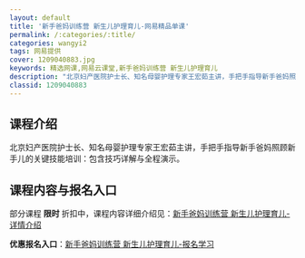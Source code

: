 ```yaml
---
layout: default
title: '新手爸妈训练营 新生儿护理育儿-网易精品单课'
permalink: /:categories/:title/
categories: wangyi2
tags: 网易提供
cover: 1209040883.jpg
keywords: 精选网课,网易云课堂,新手爸妈训练营 新生儿护理育儿
description: "北京妇产医院护士长、知名母婴护理专家王宏茹主讲，手把手指导新手爸妈照顾新手儿的关键技能培训：包含技巧详解与全程演示。新手爸妈训练营新生儿护理育儿"
classid: 1209040883
---
```


## 课程介绍

北京妇产医院护士长、知名母婴护理专家王宏茹主讲，手把手指导新手爸妈照顾新手儿的关键技能培训：包含技巧详解与全程演示。

## 课程内容与报名入口

部分课程 **限时** 折扣中，课程内容详细介绍见：[新手爸妈训练营 新生儿护理育儿-详情介绍](https://study.163.com/course/introduction/1209040883.htm?share=1&shareId=1025206652&utm_campaign=share&utm_medium=iphoneShare&utm_source=&utm_u=1025206652)

**优惠报名入口**：[新手爸妈训练营 新生儿护理育儿-报名学习](https://study.163.com/course/introduction/1209040883.htm?share=1&shareId=1025206652&utm_campaign=share&utm_medium=iphoneShare&utm_source=&utm_u=1025206652)

